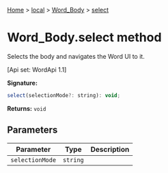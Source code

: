 [Home](./index) &gt; [local](local.md) &gt; [Word\_Body](local.word_body.md) &gt; [select](local.word_body.select.md)

# Word\_Body.select method

Selects the body and navigates the Word UI to it. 

 \[Api set: WordApi 1.1\]

**Signature:**
```javascript
select(selectionMode?: string): void;
```
**Returns:** `void`

## Parameters

|  Parameter | Type | Description |
|  --- | --- | --- |
|  `selectionMode` | `string` |  |

